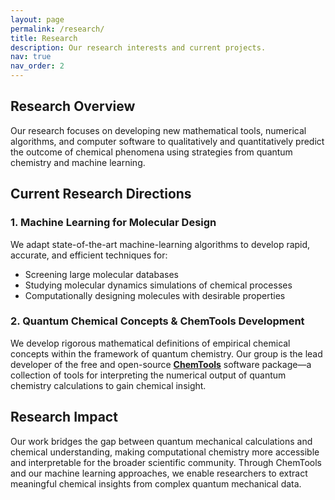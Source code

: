 ```yaml
---
layout: page
permalink: /research/
title: Research
description: Our research interests and current projects.
nav: true
nav_order: 2
---
```


## Research Overview

Our research focuses on developing new mathematical tools, numerical algorithms, and computer software to qualitatively and quantitatively predict the outcome of chemical phenomena using strategies from quantum chemistry and machine learning.

## Current Research Directions

### 1. Machine Learning for Molecular Design

We adapt state-of-the-art machine-learning algorithms to develop rapid, accurate, and efficient techniques for:
- Screening large molecular databases
- Studying molecular dynamics simulations of chemical processes
- Computationally designing molecules with desirable properties

### 2. Quantum Chemical Concepts & ChemTools Development

We develop rigorous mathematical definitions of empirical chemical concepts within the framework of quantum chemistry. Our group is the lead developer of the free and open-source **[ChemTools](https://chemtools.org/)** software package—a collection of tools for interpreting the numerical output of quantum chemistry calculations to gain chemical insight.

## Research Impact

Our work bridges the gap between quantum mechanical calculations and chemical understanding, making computational chemistry more accessible and interpretable for the broader scientific community. Through ChemTools and our machine learning approaches, we enable researchers to extract meaningful chemical insights from complex quantum mechanical data.
